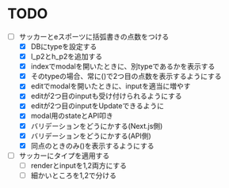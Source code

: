 # TODO

- [ ] サッカーとeスポーツに括弧書きの点数をつける
  - [x] DBにtypeを設定する
  - [x] l_p2とh_p2を追加する
  - [x] indexでmodalを開いたときに、別typeであるかを表示する
  - [x] そのtypeの場合、常に()で2つ目の点数を表示するようにする
  - [x] editでmodalを開いたときに、inputを適当に増やす
  - [x] editが2つ目のinputも受け付けられるようにする
  - [x] editが2つ目のinputをUpdateできるように
  - [x] modal用のstateとAPI叩き
  - [x] バリデーションをどうにかする(Next.js側)
  - [x] バリデーションをどうにかする(API側)
  - [x] 同点のときのみ()を表示するようにする
- [ ] サッカーにタイプを適用する
  - [ ] renderとinputを1,2両方にする
  - [ ] 細かいところを1,2で分ける
